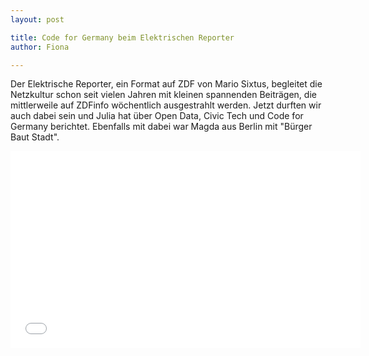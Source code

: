 ```yaml
---
layout: post

title: Code for Germany beim Elektrischen Reporter
author: Fiona

---
```


Der Elektrische Reporter, ein Format auf ZDF von Mario Sixtus, begleitet die Netzkultur schon seit vielen Jahren
mit kleinen spannenden Beiträgen, die mittlerweile auf ZDFinfo wöchentlich ausgestrahlt werden. Jetzt durften wir
auch dabei sein und Julia hat über Open Data, Civic Tech und Code for Germany berichtet. Ebenfalls mit dabei war Magda
aus Berlin mit "Bürger Baut Stadt".

<iframe width="560" height="315" src="//www.youtube.com/embed/xWWOTP33gTg?rel=0" frameborder="0" allowfullscreen></iframe>
